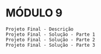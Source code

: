 # MÓDULO 9

    Projeto Final - Descrição
    Projeto Final - Solução - Parte 1
    Projeto Final - Solução - Parte 2
    Projeto Final - Solução - Parte 3

